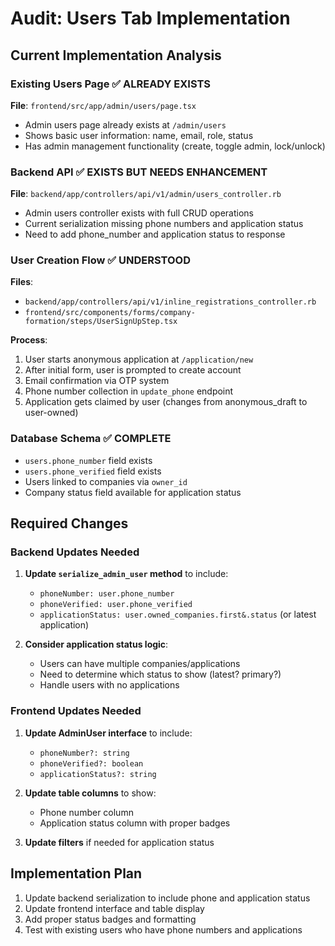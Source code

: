 # Audit: Users Tab Implementation

## Current Implementation Analysis

### Existing Users Page ✅ ALREADY EXISTS
**File**: `frontend/src/app/admin/users/page.tsx`
- Admin users page already exists at `/admin/users`
- Shows basic user information: name, email, role, status
- Has admin management functionality (create, toggle admin, lock/unlock)

### Backend API ✅ EXISTS BUT NEEDS ENHANCEMENT
**File**: `backend/app/controllers/api/v1/admin/users_controller.rb`
- Admin users controller exists with full CRUD operations
- Current serialization missing phone numbers and application status
- Need to add phone_number and application status to response

### User Creation Flow ✅ UNDERSTOOD
**Files**: 
- `backend/app/controllers/api/v1/inline_registrations_controller.rb`
- `frontend/src/components/forms/company-formation/steps/UserSignUpStep.tsx`

**Process**:
1. User starts anonymous application at `/application/new`
2. After initial form, user is prompted to create account
3. Email confirmation via OTP system
4. Phone number collection in `update_phone` endpoint
5. Application gets claimed by user (changes from anonymous_draft to user-owned)

### Database Schema ✅ COMPLETE
- `users.phone_number` field exists
- `users.phone_verified` field exists  
- Users linked to companies via `owner_id`
- Company status field available for application status

## Required Changes

### Backend Updates Needed
1. **Update `serialize_admin_user` method** to include:
   - `phoneNumber: user.phone_number`
   - `phoneVerified: user.phone_verified`
   - `applicationStatus: user.owned_companies.first&.status` (or latest application)

2. **Consider application status logic**:
   - Users can have multiple companies/applications
   - Need to determine which status to show (latest? primary?)
   - Handle users with no applications

### Frontend Updates Needed
1. **Update AdminUser interface** to include:
   - `phoneNumber?: string`
   - `phoneVerified?: boolean` 
   - `applicationStatus?: string`

2. **Update table columns** to show:
   - Phone number column
   - Application status column with proper badges

3. **Update filters** if needed for application status

## Implementation Plan
1. Update backend serialization to include phone and application status
2. Update frontend interface and table display
3. Add proper status badges and formatting
4. Test with existing users who have phone numbers and applications